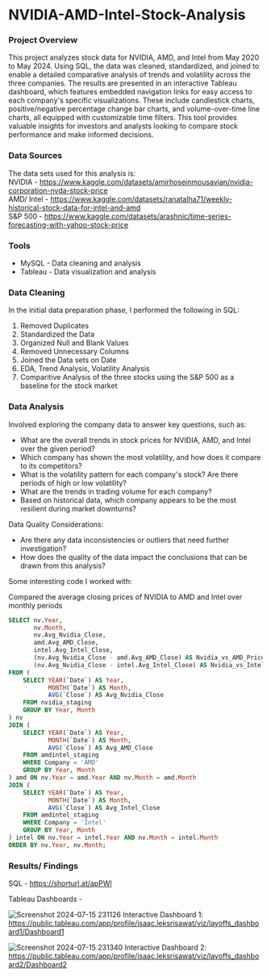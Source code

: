 # NVIDIA-AMD-Intel-Stock-Analysis

### Project Overview

This project analyzes stock data for NVIDIA, AMD, and Intel from May 2020 to May 2024. Using SQL, the data was cleaned, standardized, and joined to enable a detailed comparative analysis of trends and volatility across the three companies. The results are presented in an interactive Tableau dashboard, which features embedded navigation links for easy access to each company's specific visualizations. These include candlestick charts, positive/negative percentage change bar charts, and volume-over-time line charts, all equipped with customizable time filters. This tool provides valuable insights for investors and analysts looking to compare stock performance and make informed decisions.

### Data Sources

The data sets used for this analysis is:<br>
NVIDIA - https://www.kaggle.com/datasets/amirhoseinmousavian/nvidia-corporation-nvda-stock-price<br>
AMD/ Intel - https://www.kaggle.com/datasets/ranatalha71/weekly-historical-stock-data-for-intel-and-amd<br>
S&P 500 - https://www.kaggle.com/datasets/arashnic/time-series-forecasting-with-yahoo-stock-price<br>

### Tools

- MySQL - Data cleaning and analysis
- Tableau - Data visualization and analysis


### Data Cleaning

In the initial data preparation phase, I performed the following in SQL:

1. Removed Duplicates
2. Standardized the Data
3. Organized Null and Blank Values
4. Removed Unnecessary Columns
5. Joined the Data sets on Date
6. EDA, Trend Analysis, Volatility Analysis
8. Comparitive Analysis of the three stocks using the S&P 500 as a baseline for the stock market

### Data Analysis

Involved exploring the company data to answer key questions, such as:

- What are the overall trends in stock prices for NVIDIA, AMD, and Intel over the given period?
- Which company has shown the most volatility, and how does it compare to its competitors?
- What is the volatility pattern for each company's stock? Are there periods of high or low volatility?
- What are the trends in trading volume for each company?
- Based on historical data, which company appears to be the most resilient during market downturns?

Data Quality Considerations:

- Are there any data inconsistencies or outliers that need further investigation?
- How does the quality of the data impact the conclusions that can be drawn from this analysis?

Some interesting code I worked with:

Compared the average closing prices of NVIDIA to AMD and Intel over monthly periods

```sql
SELECT nv.Year, 
       nv.Month,
       nv.Avg_Nvidia_Close,
       amd.Avg_AMD_Close,
       intel.Avg_Intel_Close,
       (nv.Avg_Nvidia_Close - amd.Avg_AMD_Close) AS Nvidia_vs_AMD_Price_Difference,
       (nv.Avg_Nvidia_Close - intel.Avg_Intel_Close) AS Nvidia_vs_Intel_Price_Difference
FROM (
    SELECT YEAR(`Date`) AS Year, 
           MONTH(`Date`) AS Month,
           AVG(`Close`) AS Avg_Nvidia_Close
    FROM nvidia_staging
    GROUP BY Year, Month
) nv
JOIN (
    SELECT YEAR(`Date`) AS Year, 
           MONTH(`Date`) AS Month,
           AVG(`Close`) AS Avg_AMD_Close
    FROM amdintel_staging
    WHERE Company = 'AMD'
    GROUP BY Year, Month
) amd ON nv.Year = amd.Year AND nv.Month = amd.Month
JOIN (
    SELECT YEAR(`Date`) AS Year, 
           MONTH(`Date`) AS Month,
           AVG(`Close`) AS Avg_Intel_Close
    FROM amdintel_staging
    WHERE Company = 'Intel'
    GROUP BY Year, Month
) intel ON nv.Year = intel.Year AND nv.Month = intel.Month
ORDER BY nv.Year, nv.Month;
```

### Results/ Findings

SQL - https://shorturl.at/apPWl

Tableau Dashboards - 

![Screenshot 2024-07-15 231126](https://github.com/user-attachments/assets/106da0fb-5984-49c5-860d-1d08ec0c8b97)
Interactive Dashboard 1: https://public.tableau.com/app/profile/isaac.leksrisawat/viz/layoffs_dashboard1/Dashboard1

![Screenshot 2024-07-15 231340](https://github.com/user-attachments/assets/b66ed4f7-0957-4acd-801c-dec23178aaa9)
Interactive Dashboard 2: https://public.tableau.com/app/profile/isaac.leksrisawat/viz/layoffs_dashboard2/Dashboard2
&nbsp;
